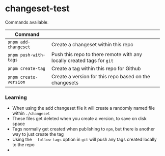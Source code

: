 # changeset-test

Commands available:

| Command               |                                                                        |
|-----------------------|------------------------------------------------------------------------|
| `pnpm add-changeset`  | Create a changeset within this repo                                    |  
| `pnpm push-with-tags` | Push this repo to there remote with any locally created tags for `git` |
| `pnpm create-tag`     | Create a tag within this repo for Github                               |
| `pnpm create-version` | Create a version for this repo based on the changesets                 |

### Learning

- When using the add changeset file it will create a randomly named file within `./changeset`
- These files get deleted when you create a version, to save on disk space
- Tags normally get created when publishing to `npm`, but there is another way to just create the tag
- Using the `--follow-tags` option in `git` will push any tags created locally to the repo
- 
